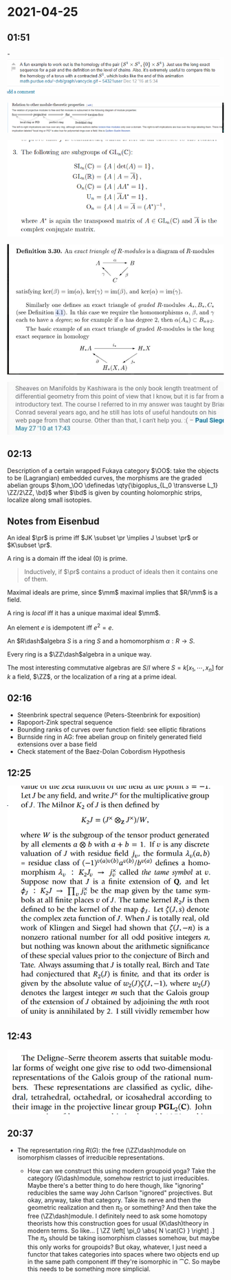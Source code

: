 # 2021-04-25

## 01:51

-![Working out relative homology, an example](figures/image_2021-04-25-01-52-05.png) 

![Chain of implications for module properties](figures/image_2021-04-25-01-52-56.png)

![Definitions of common matrix groups](figures/image_2021-04-25-01-53-18.png)

![Good example of exact triangles](figures/image_2021-04-25-01-53-49.png)

![Manifolds from the sheaf perspective, a reference](figures/image_2021-04-25-01-54-21.png)




## 02:13

Description of a certain wrapped Fukaya category $\OO$: take the objects to be (Lagrangian) embedded curves, the morphisms are the graded abelian groups $\hom_\OO \definedas \qty{\bigoplus_{L_0 \transverse L_1} \ZZ/2\ZZ, \bd}$ wher $\bd$ is given by counting holomorphic strips, localize along small isotopies.



## Notes from Eisenbud

An ideal $\pr$ is prime iff $JK \subset \pr \implies J \subset \pr$ or $K\subset \pr$.

A ring is a domain iff the ideal $(0)$ is prime.

> Inductively, if $\pr$ contains a product of ideals then it contains one of them.

Maximal ideals are prime, since $\mm$ maximal implies that $R/\mm$ is a field.

A ring is *local* iff it has a unique maximal ideal $\mm$.

An element $e$ is idempotent iff $e^2 = e$.

An $R\dash$algebra $S$ is a ring $S$ and a homomorphism $\alpha:R \to S$.

Every ring is a $\ZZ\dash$algebra in a unique way.

The most interesting commutative algebras are $S/I$ where $S = k[x_1, \cdots, x_n]$ for $k$ a field, $\ZZ$, or the localization of a ring at a prime ideal.


## 02:16

- Steenbrink spectral sequence (Peters-Steenbrink for exposition)
- Rapoport-Zink spectral sequence
- Bounding ranks of curves over function field: see elliptic fibrations
- Burnside ring in AG: free abelian group on finitely generated field extensions over a base field
- Check statement of the Baez-Dolan Cobordism Hypothesis



## 12:25

![How Milnor K-theory shows up in number theory: a conjecture by Tate and Birch](figures/image_2021-04-25-12-25-47.png)

## 12:43

![Deligne-Serre Theorem](figures/image_2021-04-25-12-43-06.png)




## 20:37

- The representation ring $R(G)$: the free \(\ZZ\dash\)module on isomorphism classes of irreducible representations.

  - How can we construct this using modern groupoid yoga? 
  Take the category \(G\dash\)module, somehow restrict to just irreducibles.
  Maybe there's a better thing to do here though, like "ignoring" reducibles the same way John Carlson "ignored" projectives.
  But okay, anyway, take that category. 
  Take its nerve and then the geometric realization and then $\pi_0$ or something?
  And then take the free \(\ZZ\dash\)module.
  I definitely need to ask some homotopy theorists how this construction goes for usual \(K\dash\)theory in modern terms.
  So like...
  \[
  \ZZ \left[ \pi_0 \abs{ N \cat{C} } \right]
  .\]
  The $\pi_0$ should be taking isomorphism classes somehow, but maybe this only works for groupoids?
  But okay, whatever, I just need a functor that takes categories into spaces where two objects end up in the same path component iff they're isomorphic in $\cat{C}$. 
  So maybe this needs to be something more simplicial.

